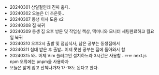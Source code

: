 - 20240301 삼일절인데 진짜 춥다.
- 20240302 오늘은 더 추운듯..
- 20240307 동생 이사 도움 x2
- 20240308 집 복귀
- 20240309 동생 집 오후 방문 및 작업실 책상, 맥미니와 모니터 세팅완료하고 월요일 복귀
- 20240310 오후2시 출발 및 점심식사, 남은 공부는 동생집에서
- 20240311 침대 받은 후 출발.. 어제 못한 공부는 집에 돌아와서 함
- 20240315 와.. 어제 Vim 플러그인 설치하느라 3시간은 사용함 ..ㅠㅠ next.js npm 오류에는 pnpm을 사용하자
- 오늘은 얇게 입고 산책나가자 17-18도 된다고 한다.
